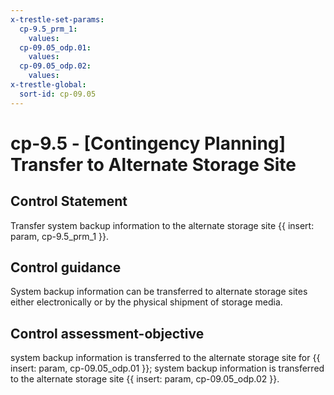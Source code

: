 ```yaml
---
x-trestle-set-params:
  cp-9.5_prm_1:
    values:
  cp-09.05_odp.01:
    values:
  cp-09.05_odp.02:
    values:
x-trestle-global:
  sort-id: cp-09.05
---
```


# cp-9.5 - \[Contingency Planning\] Transfer to Alternate Storage Site

## Control Statement

Transfer system backup information to the alternate storage site {{ insert: param, cp-9.5_prm_1 }}.

## Control guidance

System backup information can be transferred to alternate storage sites either electronically or by the physical shipment of storage media.

## Control assessment-objective

system backup information is transferred to the alternate storage site for {{ insert: param, cp-09.05_odp.01 }};
system backup information is transferred to the alternate storage site {{ insert: param, cp-09.05_odp.02 }}.
